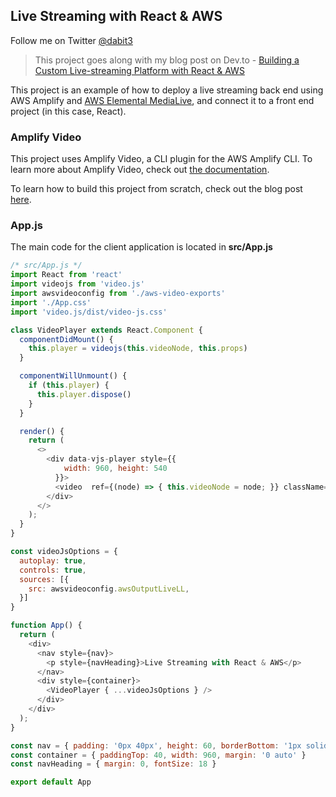 ## Live Streaming with React & AWS

Follow me on Twitter [@dabit3](https://twitter.com/dabit3)

> This project goes along with my blog post on Dev.to - [Building a Custom Live-streaming Platform with React & AWS]()

This project is an example of how to deploy a live streaming back end using AWS Amplify and [AWS Elemental MediaLive](https://aws.amazon.com/medialive/), and connect it to a front end project (in this case, React).

### Amplify Video

This project uses Amplify Video, a CLI plugin for the AWS Amplify CLI. To learn more about Amplify Video, check out [the documentation](https://github.com/awslabs/amplify-video).

To learn how to build this project from scratch, check out the blog post [here]().

### App.js

The main code for the client application is located in __src/App.js__

```js
/* src/App.js */
import React from 'react'
import videojs from 'video.js'
import awsvideoconfig from './aws-video-exports'
import './App.css'
import 'video.js/dist/video-js.css'

class VideoPlayer extends React.Component {
  componentDidMount() {
    this.player = videojs(this.videoNode, this.props)
  }

  componentWillUnmount() {
    if (this.player) {
      this.player.dispose()
    }
  }

  render() {
    return (
      <>
        <div data-vjs-player style={{
            width: 960, height: 540
          }}>
          <video  ref={(node) => { this.videoNode = node; }} className="video-js" />
        </div>
      </>
    );
  }
}

const videoJsOptions = {
  autoplay: true,
  controls: true,
  sources: [{
    src: awsvideoconfig.awsOutputLiveLL,
  }]
}

function App() {
  return (
    <div>
      <nav style={nav}>
        <p style={navHeading}>Live Streaming with React & AWS</p>
      </nav>
      <div style={container}>
        <VideoPlayer { ...videoJsOptions } />
      </div>
    </div>
  );
}

const nav = { padding: '0px 40px', height: 60, borderBottom: '1px solid #ddd', display: 'flex', alignItems: 'center' }
const container = { paddingTop: 40, width: 960, margin: '0 auto' }
const navHeading = { margin: 0, fontSize: 18 }

export default App
```